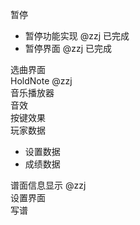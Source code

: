 暂停
- 暂停功能实现 @zzj 已完成
- 暂停界面 @zzj 已完成

选曲界面\
HoldNote @zzj\
音乐播放器\
音效\
按键效果\
玩家数据
- 设置数据
- 成绩数据

谱面信息显示 @zzj\
设置界面\
写谱
